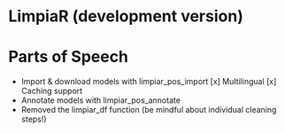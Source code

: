 # LimpiaR (development version)

# Parts of Speech

* Import & download models with limpiar_pos_import
  [x] Multilingual
  [x] Caching support
* Annotate models with limpiar_pos_annotate
* Removed the limpiar_df function (be mindful about individual cleaning steps!)


